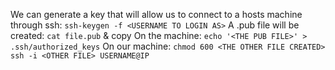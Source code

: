 We can generate a key that will allow us to connect to a hosts machine through ssh:
 ```ssh-keygen -f <USERNAME TO LOGIN AS>```
 A .pub file will be created:
 ```cat file.pub``` & copy
 On the machine:
```echo '<THE PUB FILE>' > .ssh/authorized_keys```
On our machine:
```chmod 600 <THE OTHER FILE CREATED>```
```ssh -i <OTHER FILE> USERNAME@IP```	